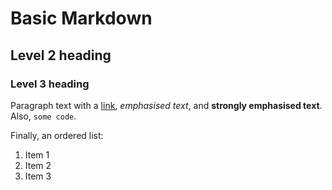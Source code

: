 # Basic Markdown

## Level 2 heading

### Level 3 heading

Paragraph text with a [link](http://www.wedrinkwater.com/), _emphasised text_, and **strongly emphasised text**. Also, `some code`.

Finally, an ordered list:

1. Item 1
2. Item 2
3. Item 3
